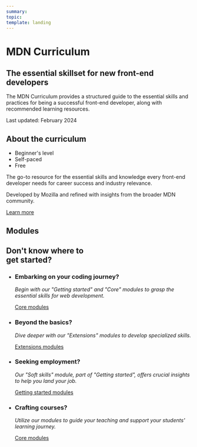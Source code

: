 ```yaml
---
summary:
topic:
template: landing
---
```


# MDN Curriculum

## The essential skillset for new front-end developers

The MDN Curriculum provides a structured guide to the essential skills and practices for being a successful front-end developer, along with recommended learning resources.

Last updated: February 2024

## About the curriculum

- Beginner's level
- Self-paced
- Free

The go-to resource for the essential skills and knowledge every front-end developer needs for career success and industry relevance.

Developed by Mozilla and refined with insights from the broader MDN community.

[Learn more](./1-about-curriculum.md)

## Modules

<!-- generate content -->

## Don't know where to<br>get started? <!-- markdownlint-disable-line MD033 -->

- ### Embarking on your coding journey?

  _Begin with our "Getting started" and "Core" modules to grasp the essential skills for web development._

  [Core modules](./2-core/)

- ### Beyond the basics?

  _Dive deeper with our "Extensions" modules to develop specialized skills._

  [Extensions modules](./3-extensions/)

- ### Seeking employment?

  _Our "Soft skills" module, part of "Getting started", offers crucial insights to help you land your job._

  [Getting started modules](./1-getting-started/)

- ### Crafting courses?

  _Utilize our modules to guide your teaching and support your students' learning journey._

  [Core modules](./2-core/)
